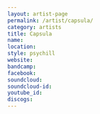 ```yaml
---
layout: artist-page
permalink: /artist/capsula/
category: artists
title: Capsula
name: 
location: 
style: psychill
website: 
bandcamp: 
facebook: 
soundcloud: 
soundcloud-id: 
youtube_id: 
discogs: 
---
```

